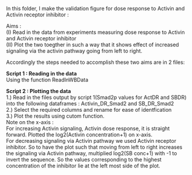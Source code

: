 In this folder, I make the validation figure for dose response to Activin and Activin receptor inhibitor  :  

Aims :    
(I) Read in the data from experiments measuring dose response to Activin and Activin receptor inhibitor       
(II) Plot the two toegther in such a way that it shows effect of increased signaling via the activin pathway going from left to right.

Accordingly the steps needed to accomplish these two aims are in 2 files:

**Script 1 : Reading in the data**      
Using the function ReadInWBData         

**Script 2 : Plotting the data**    
1.) Read in the files output by script 1(Smad2p values for ActDR and SBDR) into the following dataframes : Activin_DR_Smad2 and SB_DR_Smad2     
2.) Select the required columns and rename for ease of identfication        
3.) Plot the results using cutom function.        
Note on the x-axis :        
For increasing Activin signaling, Activin dose response, it is straight forward. Plotted the log2(Activin concentration+1) on x-axis.        
For decreasing signaling via Activin pathway we used Activin receptor inhibitor. So to have the plot such that moving from left to right increases the signaling via Activin pathway, multiplied log2(SB conc+1) with -1 to invert the sequence. So the values corresponding to the highest concentration of the inhibitor lie at the left most side of the plot.        
        


